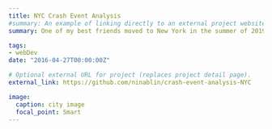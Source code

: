 ```yaml
---
title: NYC Crash Event Analysis
#summary: An example of linking directly to an external project website using `external_link`.
summary: One of my best friends moved to New York in the summer of 2019 because he got accepted to NYU. Ever since then, I've always wanted to see how bad the traffic is in New York after hearing some bad news about it. So I decided to create this application to visualize the distribution of crash events in New York City and perhaps work as a reference for my friend when he decided where to travel inside the city. Moreover, I felt this was a nice opportunity to see how much various information can be extracted from this dataset.

tags:
- webDev
date: "2016-04-27T00:00:00Z"

# Optional external URL for project (replaces project detail page).
external_link: https://github.com/ninablin/crash-event-analysis-NYC

image:
  caption: city image
  focal_point: Smart
---
```

